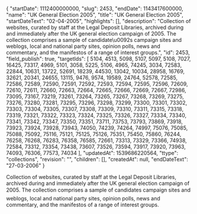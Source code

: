 {
  "startDate": 1112400000000, 
  "slug": 2453, 
  "endDate": 1143417600000, 
  "name": "UK General Election 2005", 
  "title": "UK General Election 2005", 
  "startDateText": "02-04-2005", 
  "highlights": [], 
  "description": "Collection of websites, curated by staff at the Legal Deposit Libraries, archived during and immediately after the UK general election campaign of 2005. The collection comprises a sample of candidate\u0092s campaign sites and weblogs, local and national party sites, opinion polls, news and commentary, and the manifestos of a range of interest groups.", 
  "id": 2453, 
  "field_publish": true, 
  "targetIds": [
    5104, 
    4513, 
    5098, 
    5107, 
    5097, 
    5108, 
    7027, 
    16425, 
    73317, 
    4969, 
    5101, 
    3058, 
    5225, 
    5106, 
    4965, 
    74245, 
    3034, 
    72583, 
    22844, 
    10631, 
    13722, 
    52691, 
    18239, 
    44530, 
    13042, 
    10034, 
    28958, 
    16769, 
    32621, 
    20341, 
    24655, 
    13115, 
    9476, 
    9574, 
    19589, 
    24764, 
    52578, 
    72585, 
    72586, 
    72589, 
    72590, 
    72591, 
    72592, 
    72593, 
    72594, 
    72595, 
    72596, 
    72609, 
    72610, 
    72611, 
    72660, 
    72663, 
    72664, 
    72665, 
    72666, 
    72669, 
    72667, 
    72986, 
    73095, 
    73167, 
    73219, 
    73261, 
    73264, 
    73265, 
    73267, 
    73268, 
    73269, 
    73275, 
    73276, 
    73280, 
    73281, 
    73295, 
    73296, 
    73298, 
    73299, 
    73300, 
    73301, 
    73302, 
    73303, 
    73304, 
    73305, 
    73307, 
    73308, 
    73309, 
    73310, 
    73311, 
    73315, 
    73318, 
    73319, 
    73321, 
    73322, 
    73323, 
    73324, 
    73325, 
    73326, 
    73327, 
    73334, 
    73340, 
    73341, 
    73342, 
    73347, 
    73350, 
    73351, 
    73711, 
    73753, 
    73793, 
    73869, 
    73918, 
    73923, 
    73924, 
    73928, 
    73943, 
    74050, 
    74239, 
    74264, 
    74997, 
    75076, 
    75085, 
    75088, 
    75092, 
    75116, 
    75121, 
    75125, 
    75126, 
    75351, 
    75450, 
    75860, 
    76244, 
    76258, 
    76268, 
    76283, 
    76358, 
    76585, 
    72661, 
    73313, 
    73329, 
    73366, 
    74938, 
    72584, 
    73312, 
    73354, 
    73438, 
    73607, 
    73526, 
    73594, 
    73917, 
    73920, 
    73963, 
    74093, 
    76306, 
    77573, 
    74034
  ], 
  "updatedAt": 1539686220564, 
  "ttype": "collections", 
  "revision": "", 
  "children": [], 
  "createdAt": null, 
  "endDateText": "27-03-2006"
}

Collection of websites, curated by staff at the Legal Deposit Libraries, archived during and immediately after the UK general election campaign of 2005. The collection comprises a sample of candidates campaign sites and weblogs, local and national party sites, opinion polls, news and commentary, and the manifestos of a range of interest groups.